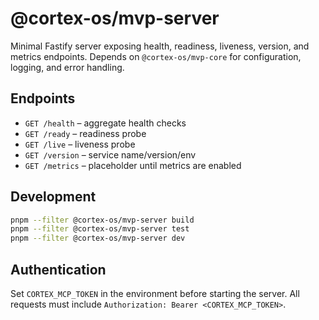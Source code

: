 # @cortex-os/mvp-server

Minimal Fastify server exposing health, readiness, liveness, version, and metrics endpoints. Depends on `@cortex-os/mvp-core` for configuration, logging, and error handling.

## Endpoints

- `GET /health` – aggregate health checks
- `GET /ready` – readiness probe
- `GET /live` – liveness probe
- `GET /version` – service name/version/env
- `GET /metrics` – placeholder until metrics are enabled

## Development

```bash
pnpm --filter @cortex-os/mvp-server build
pnpm --filter @cortex-os/mvp-server test
pnpm --filter @cortex-os/mvp-server dev
```

## Authentication

Set `CORTEX_MCP_TOKEN` in the environment before starting the server. All requests must include `Authorization: Bearer <CORTEX_MCP_TOKEN>`.
